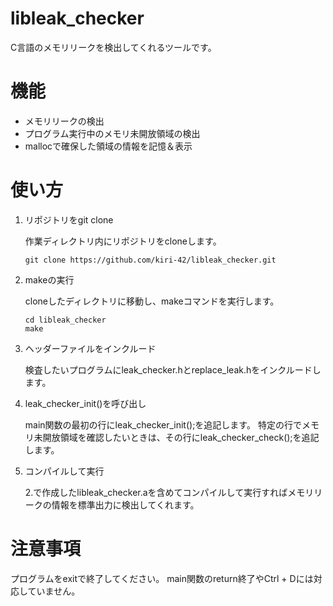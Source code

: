 # libleak_checker

C言語のメモリリークを検出してくれるツールです。

# 機能

- メモリリークの検出
- プログラム実行中のメモリ未開放領域の検出
- mallocで確保した領域の情報を記憶＆表示

# 使い方

1. リポジトリをgit clone

	作業ディレクトリ内にリポジトリをcloneします。
	```
	git clone https://github.com/kiri-42/libleak_checker.git
	```
1. makeの実行

	cloneしたディレクトリに移動し、makeコマンドを実行します。
	```
	cd libleak_checker
	make
	```
1. ヘッダーファイルをインクルード

	検査したいプログラムにleak_checker.hとreplace_leak.hをインクルードします。
1. leak_checker_init()を呼び出し

	main関数の最初の行にleak_checker_init();を追記します。
	特定の行でメモリ未開放領域を確認したいときは、その行にleak_checker_check();を追記します。
1. コンパイルして実行

	2.で作成したlibleak_checker.aを含めてコンパイルして実行すればメモリリークの情報を標準出力に検出してくれます。

# 注意事項

プログラムをexitで終了してください。
main関数のreturn終了やCtrl + Dには対応していません。
